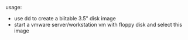 usage:

- use dd to create a biitable 3.5" disk image
- start a vmware server/workstation vm with floppy disk and select this image


